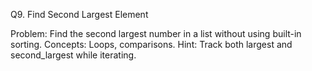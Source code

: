 Q9. Find Second Largest Element

Problem:
Find the second largest number in a list without using built-in sorting.
Concepts: Loops, comparisons.
Hint: Track both largest and second_largest while iterating.